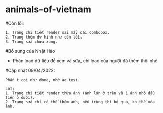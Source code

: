 # animals-of-vietnam


#Còn lỗi:

    1. Trang chi tiết render sai mấy cái combobox.
    2. Trang thêm dv hình như còn lỗi.
    3. Trang sửa chưa xong.
    
#Bổ sung của Nhật Hảo
- Phần load dữ liệu để xem và sửa, chỉ load của người đã thêm thôi nhé

#Cập nhật 09/04/2022:

    Phần t coi như done, nhờ ae test.

    Lỗi:
    1. Trang chi tiết render thừa ảnh (ảnh lớn ở trên và 1 ảnh nhỏ đầu tiên ở dưới).
    2. Trang sửa chỉ có thể thêm ảnh, nếu trùng thì bỏ qua, ko thể xóa ảnh.
